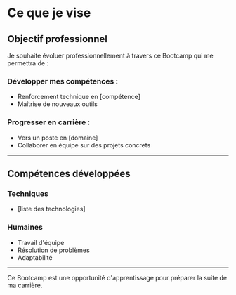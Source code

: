 # Ce que je vise

## Objectif professionnel

Je souhaite évoluer professionnellement à travers ce Bootcamp qui me permettra de :

### Développer mes compétences :

- Renforcement technique en [compétence]
- Maîtrise de nouveaux outils

### Progresser en carrière :

- Vers un poste en [domaine]
- Collaborer en équipe sur des projets concrets

---

## Compétences développées

### Techniques

- [liste des technologies]

### Humaines

- Travail d'équipe
- Résolution de problèmes
- Adaptabilité

---

Ce Bootcamp est une opportunité d'apprentissage pour préparer la suite de ma carrière.
